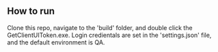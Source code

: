 ## How to run
Clone this repo, navigate to the 'build' folder, and double click the  GetClientUIToken.exe. Login credientals are set in the 'settings.json' file, and the default environment is QA.